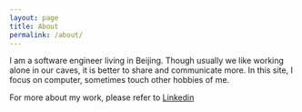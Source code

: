 ```yaml
---
layout: page
title: About
permalink: /about/
---
```


I am a software engineer living in Beijing. Though usually we like working alone
in our caves, it is better to share and communicate more. In this site, I focus
on computer, sometimes touch other hobbies of me. 

For more about my work, please refer to
[Linkedin](https://www.linkedin.com/in/jacob-qu-9117a58/)
